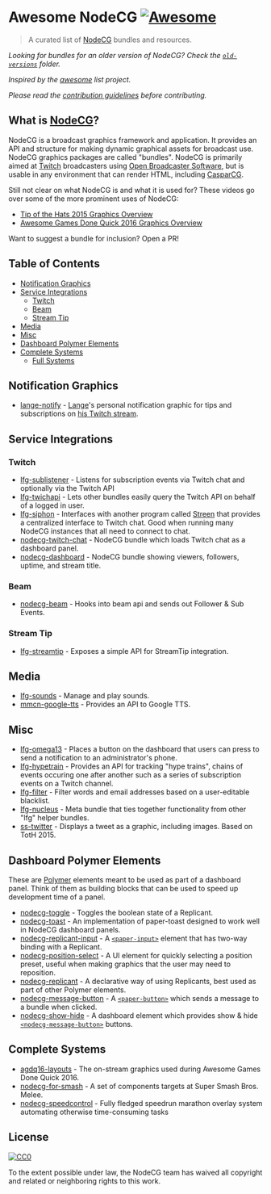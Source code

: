 # Awesome NodeCG [![Awesome](https://cdn.rawgit.com/sindresorhus/awesome/d7305f38d29fed78fa85652e3a63e154dd8e8829/media/badge.svg)](https://github.com/sindresorhus/awesome)

> A curated list of [NodeCG](http://nodecg.com) bundles and resources.

*Looking for bundles for an older version of NodeCG?
Check the [`old-versions`](https://github.com/nodecg/awesome-nodecg/blob/master/old-versions) folder.*

*Inspired by the [awesome](https://github.com/sindresorhus/awesome) list project.*

*Please read the [contribution guidelines](contributing.md) before contributing.*

## What is [NodeCG](http://nodecg.com)?
NodeCG is a broadcast graphics framework and application. It provides an API and structure for making dynamic graphical assets for broadcast use. NodeCG graphics packages are called "bundles". NodeCG is primarily aimed at [Twitch](http://www.twitch.tv/) broadcasters using [Open Broadcaster Software](https://obsproject.com/), but is usable in any environment that can render HTML, including [CasparCG](http://casparcg.com/).

Still not clear on what NodeCG is and what it is used for? These videos go over some of the more prominent uses of NodeCG:
 - [Tip of the Hats 2015 Graphics Overview](https://www.youtube.com/watch?v=Z4-qaya5-0Y)
 - [Awesome Games Done Quick 2016 Graphics Overview](https://www.youtube.com/watch?v=oAzj9Zddogs)

Want to suggest a bundle for inclusion? Open a PR!


## Table of Contents
- [Notification Graphics](#notification-graphics)
- [Service Integrations](#service-integrations)
  - [Twitch](#twitch)
  - [Beam](#beam)
  - [Stream Tip](#stream-tip)
- [Media](#media)
- [Misc](#misc)
- [Dashboard Polymer Elements](#dashboard-polymer-elements)
- [Complete Systems](#complete-systems)
  - [Full Systems](#full-systems)

## Notification Graphics
* [lange-notify](https://github.com/Lange/lange-notify) - [Lange](https://github.com/Lange)'s personal notification graphic for tips and subscriptions on [his Twitch stream](https://www.twitch.tv/langeh).

## Service Integrations

### Twitch
* [lfg-sublistener](https://github.com/SupportClass/lfg-sublistener) - Listens for subscription events via Twitch chat and optionally via the Twitch API
* [lfg-twichapi](https://github.com/SupportClass/lfg-twitchapi) - Lets other bundles easily query the Twitch API on behalf of a logged in user.
* [lfg-siphon](https://github.com/SupportClass/lfg-siphon) - Interfaces with another program called [Streen](https://github.com/SupportClass/streen) that provides a centralized interface to Twitch chat. Good when running many NodeCG instances that all need to connect to chat.
* [nodecg-twitch-chat](https://github.com/denolfe/nodecg-twitch-chat) - NodeCG bundle which loads Twitch chat as a dashboard panel.
* [nodecg-dashboard](https://github.com/denolfe/nodecg-dashboard) - NodeCG bundle showing viewers, followers, uptime, and stream title.

### Beam
* [nodecg-beam](https://github.com/rfox90/nodecg-beam) - Hooks into beam api and sends out Follower & Sub Events.

### Stream Tip
* [lfg-streamtip](https://github.com/SupportClass/lfg-streamtip) - Exposes a simple API for StreamTip integration.

## Media

* [lfg-sounds](https://github.com/SupportClass/lfg-sounds) - Manage and play sounds.
* [mmcn-google-tts](https://github.com/MattMcNam/mmcn-google-tts) - Provides an API to Google TTS.

## Misc

* [lfg-omega13](https://github.com/SupportClass/lfg-omega13) - Places a button on the dashboard that users can press to send a notification to an administrator's phone.
* [lfg-hypetrain](https://github.com/SupportClass/lfg-hypetrain) - Provides an API for tracking "hype trains", chains of events occuring one after another such as a series of subscription events on a Twitch channel.
* [lfg-filter](https://github.com/SupportClass/lfg-filter) - Filter words and email addresses based on a user-editable blacklist.
* [lfg-nucleus](https://github.com/SupportClass/lfg-nucleus) - Meta bundle that ties together functionality from other "lfg" helper bundles.
* [ss-twitter](https://github.com/splitscreen/ss-twitter) - Displays a tweet as a graphic, including images. Based on TotH 2015.

## Dashboard Polymer Elements
These are [Polymer](https://www.polymer-project.org/1.0/) elements meant to be used as part of a dashboard panel.
Think of them as building blocks that can be used to speed up development time of a panel.
* [nodecg-toggle](https://github.com/NodeCGElements/nodecg-toggle) - Toggles the boolean state of a Replicant.
* [nodecg-toast](https://github.com/NodeCGElements/nodecg-toast) - An implementation of paper-toast designed to work well in NodeCG dashboard panels.
* [nodecg-replicant-input](https://github.com/NodeCGElements/nodecg-replicant-input) - A [`<paper-input>`](https://github.com/PolymerElements/paper-input) element that has two-way binding with a Replicant.
* [nodecg-position-select](https://github.com/NodeCGElements/nodecg-position-select) - A UI element for quickly selecting a position preset, useful when making graphics that the user may need to reposition.
* [nodecg-replicant](https://github.com/NodeCGElements/nodecg-replicant) - A declarative way of using Replicants, best used as part of other Polymer elements.
* [nodecg-message-button](https://github.com/ProbablePrime/nodecg-message-button) - A [`<paper-button>`](https://elements.polymer-project.org/elements/paper-button) which sends a message to a bundle when clicked.
* [nodecg-show-hide](https://github.com/ProbablePrime/nodecg-show-hide) - A dashboard element which provides show & hide [`<nodecg-message-button>`](https://github.com/ProbablePrime/nodecg-message-button) buttons.

## Complete Systems
* [agdq16-layouts](https://github.com/GamesDoneQuick/agdq16-layouts) - The on-stream graphics used during Awesome Games Done Quick 2016.
* [nodecg-for-smash](https://github.com/mparkms/nodecg-for-smash) - A set of components targets at Super Smash Bros. Melee.
* [nodecg-speedcontrol](https://github.com/charleon/nodecg-speedcontrol) - Fully fledged speedrun marathon overlay system automating otherwise time-consuming tasks

## License

[![CC0](http://i.creativecommons.org/p/zero/1.0/88x31.png)](http://creativecommons.org/publicdomain/zero/1.0/)

To the extent possible under law, the NodeCG team has waived all copyright and related or neighboring rights to this work.
